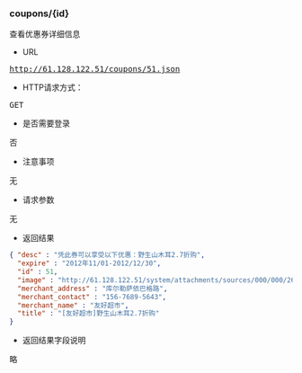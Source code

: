 ### coupons/{id}
<pre>
查看优惠券详细信息
</pre>

* URL
<pre>
<a href="http://61.128.122.51/coupons/51.json" target="_blank">http://61.128.122.51/coupons/51.json</a>
</pre>

* HTTP请求方式：
<pre>
GET
</pre>

* 是否需要登录
<pre>
否
</pre>

* 注意事项
<pre>
无
</pre>

* 请求参数
<pre>
无
</pre>

* 返回结果
```json
{ "desc" : "凭此券可以享受以下优惠：野生山木耳2.7折购",
  "expire" : "2012年11/01-2012/12/30",
  "id" : 51,
  "image" : "http://61.128.122.51/system/attachments/sources/000/000/260/large/555.jpg?1352808387",
  "merchant_address" : "库尔勒萨依巴格路",
  "merchant_contact" : "156-7689-5643",
  "merchant_name" : "友好超市",
  "title" : "[友好超市]野生山木耳2.7折购"
}
```

* 返回结果字段说明
<pre>
略
</pre>

